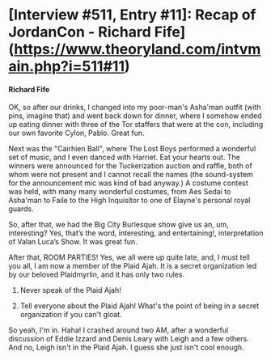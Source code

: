 # [Interview #511, Entry #11]: Recap of JordanCon - Richard Fife](https://www.theoryland.com/intvmain.php?i=511#11)

#### Richard Fife

OK, so after our drinks, I changed into my poor-man's Asha'man outfit (with pins, imagine that) and went back down for dinner, where I somehow ended up eating dinner with three of the Tor staffers that were at the con, including our own favorite Cylon, Pablo. Great fun.

Next was the "Cairhien Ball", where The Lost Boys performed a wonderful set of music, and I even danced with Harriet. Eat your hearts out. The winners were announced for the Tuckerization auction and raffle, both of whom were not present and I cannot recall the names (the sound-system for the announcement mic was kind of bad anyway.) A costume contest was held, with many many wonderful costumes, from Aes Sedai to Asha'man to Faile to the High Inquisitor to one of Elayne's personal royal guards.

So, after that, we had the Big City Burlesque show give us an, um, interesting? Yes, that’s the word, interesting, and entertaining!, interpretation of Valan Luca’s Show. It was great fun.

After that, ROOM PARTIES! Yes, we all were up quite late, and, I must tell you all, I am now a member of the Plaid Ajah. It is a secret organization led by our beloved Plaidmyrlin, and it has only two rules.

1) Never speak of the Plaid Ajah!

2) Tell everyone about the Plaid Ajah! What's the point of being in a secret organization if you can't gloat.

So yeah, I'm in. Haha! I crashed around two AM, after a wonderful discussion of Eddie Izzard and Denis Leary with Leigh and a few others. And no, Leigh isn't in the Plaid Ajah. I guess she just isn't cool enough.

